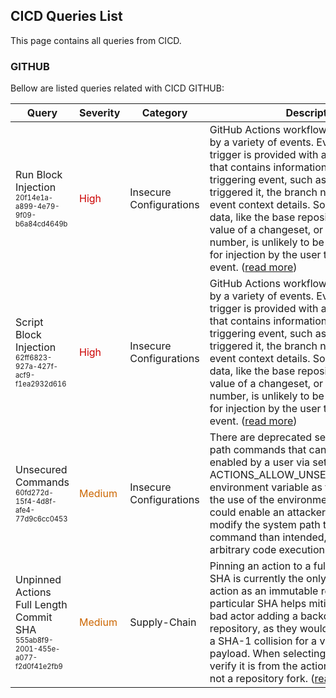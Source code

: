 ## CICD Queries List
This page contains all queries from CICD.

### GITHUB
Bellow are listed queries related with CICD GITHUB:



|            Query             |Severity|Category|Description|Help|
|------------------------------|--------|--------|-----------|----|
|Run Block Injection<br/><sup><sub>20f14e1a-a899-4e79-9f09-b6a84cd4649b</sub></sup>|<span style="color:#C00">High</span>|Insecure Configurations|GitHub Actions workflows can be triggered by a variety of events. Every workflow trigger is provided with a GitHub context that contains information about the triggering event, such as which user triggered it, the branch name, and other event context details. Some of this event data, like the base repository name, hash value of a changeset, or pull request number, is unlikely to be controlled or used for injection by the user that triggered the event. (<a href="../cicd-queries/common/20f14e1a-a899-4e79-9f09-b6a84cd4649b" target="_blank">read more</a>)|<a href="https://securitylab.github.com/research/github-actions-untrusted-input/">Documentation</a><br/>|
|Script Block Injection<br/><sup><sub>62ff6823-927a-427f-acf9-f1ea2932d616</sub></sup>|<span style="color:#C00">High</span>|Insecure Configurations|GitHub Actions workflows can be triggered by a variety of events. Every workflow trigger is provided with a GitHub context that contains information about the triggering event, such as which user triggered it, the branch name, and other event context details. Some of this event data, like the base repository name, hash value of a changeset, or pull request number, is unlikely to be controlled or used for injection by the user that triggered the event. (<a href="../cicd-queries/common/62ff6823-927a-427f-acf9-f1ea2932d616" target="_blank">read more</a>)|<a href="https://securitylab.github.com/research/github-actions-untrusted-input/">Documentation</a><br/>|
|Unsecured Commands<br/><sup><sub>60fd272d-15f4-4d8f-afe4-77d9c6cc0453</sub></sup>|<span style="color:#C60">Medium</span>|Insecure Configurations|There are deprecated set-env and add-path commands that can be explicitly enabled by a user via setting the ACTIONS_ALLOW_UNSECURE_COMMANDS environment variable as true. Depending on the use of the environment variable, this could enable an attacker to, at worst, modify the system path to run a different command than intended, resulting in arbitrary code execution. (<a href="../cicd-queries/common/60fd272d-15f4-4d8f-afe4-77d9c6cc0453" target="_blank">read more</a>)|<a href="https://0xn3va.gitbook.io/cheat-sheets/ci-cd/github/actions#misuse-of-the-events-related-to-incoming-prs">Documentation</a><br/>|
|Unpinned Actions Full Length Commit SHA<br/><sup><sub>555ab8f9-2001-455e-a077-f2d0f41e2fb9</sub></sup>|<span style="color:#C60">Medium</span>|Supply-Chain|Pinning an action to a full length commit SHA is currently the only way to use an action as an immutable release. Pinning to a particular SHA helps mitigate the risk of a bad actor adding a backdoor to the action's repository, as they would need to generate a SHA-1 collision for a valid Git object payload. When selecting a SHA, you should verify it is from the action's repository and not a repository fork. (<a href="../cicd-queries/common/555ab8f9-2001-455e-a077-f2d0f41e2fb9" target="_blank">read more</a>)|<a href="https://docs.github.com/en/actions/security-guides/security-hardening-for-github-actions#using-third-party-actions">Documentation</a><br/>|
